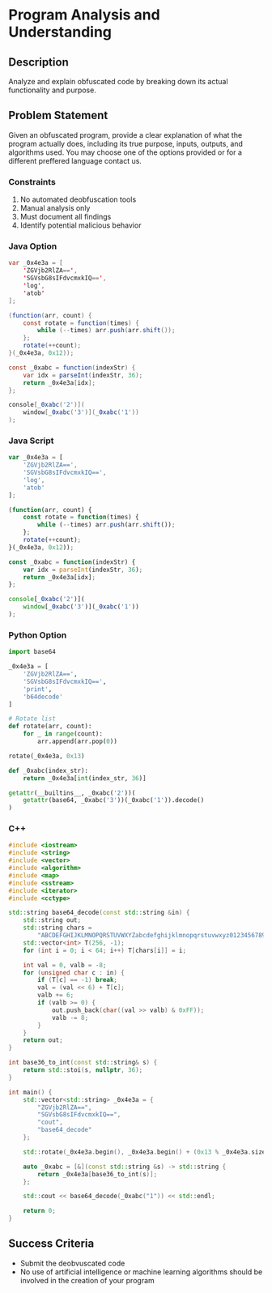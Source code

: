 # Program Analysis and Understanding

## Description
Analyze and explain obfuscated code by breaking down its actual functionality and purpose.

## Problem Statement
Given an obfuscated program, provide a clear explanation of what the program actually does, including its true purpose, inputs, outputs, and algorithms used. You may choose one of the options provided or for a different preffered language contact us.

### Constraints
1. No automated deobfuscation tools
2. Manual analysis only
3. Must document all findings
4. Identify potential malicious behavior

### Java Option
```Java
var _0x4e3a = [
    'ZGVjb2RlZA==',
    'SGVsbG8sIFdvcmxkIQ==',
    'log',
    'atob'
];

(function(arr, count) {
    const rotate = function(times) {
        while (--times) arr.push(arr.shift());
    };
    rotate(++count);
}(_0x4e3a, 0x12));

const _0xabc = function(indexStr) {
    var idx = parseInt(indexStr, 36);
    return _0x4e3a[idx];
};

console[_0xabc('2')](
    window[_0xabc('3')](_0xabc('1')) 
);
```
### Java Script
```js
var _0x4e3a = [
    'ZGVjb2RlZA==',
    'SGVsbG8sIFdvcmxkIQ==',
    'log',
    'atob'
];

(function(arr, count) {
    const rotate = function(times) {
        while (--times) arr.push(arr.shift());
    };
    rotate(++count);
}(_0x4e3a, 0x12));

const _0xabc = function(indexStr) {
    var idx = parseInt(indexStr, 36);
    return _0x4e3a[idx];
};

console[_0xabc('2')](
    window[_0xabc('3')](_0xabc('1'))
);
```
### Python Option
```py
import base64

_0x4e3a = [
    'ZGVjb2RlZA==', 
    'SGVsbG8sIFdvcmxkIQ==', 
    'print',
    'b64decode'
]

# Rotate list
def rotate(arr, count):
    for _ in range(count):
        arr.append(arr.pop(0))

rotate(_0x4e3a, 0x13)

def _0xabc(index_str):
    return _0x4e3a[int(index_str, 36)]

getattr(__builtins__, _0xabc('2'))(
    getattr(base64, _0xabc('3'))(_0xabc('1')).decode()
)
```
### C++
```cpp
#include <iostream>
#include <string>
#include <vector>
#include <algorithm>
#include <map>
#include <sstream>
#include <iterator>
#include <cctype>

std::string base64_decode(const std::string &in) {
    std::string out;
    std::string chars =
        "ABCDEFGHIJKLMNOPQRSTUVWXYZabcdefghijklmnopqrstuvwxyz0123456789+/";
    std::vector<int> T(256, -1);
    for (int i = 0; i < 64; i++) T[chars[i]] = i;

    int val = 0, valb = -8;
    for (unsigned char c : in) {
        if (T[c] == -1) break;
        val = (val << 6) + T[c];
        valb += 6;
        if (valb >= 0) {
            out.push_back(char((val >> valb) & 0xFF));
            valb -= 8;
        }
    }
    return out;
}

int base36_to_int(const std::string& s) {
    return std::stoi(s, nullptr, 36);
}

int main() {
    std::vector<std::string> _0x4e3a = {
        "ZGVjb2RlZA==",
        "SGVsbG8sIFdvcmxkIQ==", 
        "cout",
        "base64_decode"
    };

    std::rotate(_0x4e3a.begin(), _0x4e3a.begin() + (0x13 % _0x4e3a.size()), _0x4e3a.end());

    auto _0xabc = [&](const std::string &s) -> std::string {
        return _0x4e3a[base36_to_int(s)];
    };

    std::cout << base64_decode(_0xabc("1")) << std::endl;

    return 0;
}
```


## Success Criteria

- Submit the deobvuscated code
- No use of artificial intelligence or machine learning algorithms should be involved in the creation of your program
